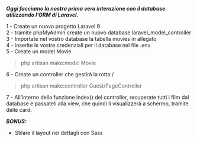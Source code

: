***Oggi facciamo la nostra prima vera interazione con il database utilizzando l’ORM di Laravel.***

1 - Create un nuovo progetto Laravel 9  
2 - tramite phpMyAdmin create un nuovo database laravel_model_controller  
3 - Importate nel vostro database la tabella movies in allegato  
4 - inserite le vostre credenziali per il database nel file .env  
5 - Create un model Movie   
> php artisan make:model Movie  

6 - Create un controller che gestirà la rotta /  
> php artisan make:controller Guest/PageController  

7 - All’interno della funzione index() del controller, recuperate tutti i film dal database e passateli alla view, che quindi li visualizzerà a schermo, tramite delle card.  
  
***BONUS:***  
- Stilare il layout nei dettagli con Sass

